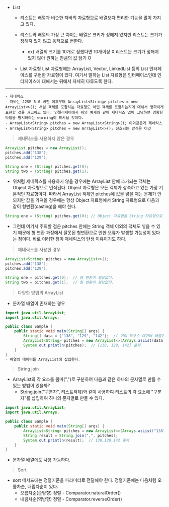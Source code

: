 - List
	- 리스트는 배열과 비슷한 자바의 자료형으로 배열보다 편리한 기능을 많이 가지고 있다.
	- 리스트와 배열의 가장 큰 차이는 배열은 크키가 정해져 있지만 리스트는 크기가 정해져 있지 않고 동적으로 변한다.
		- ex) 배열의 크기를 10개로 정했다면 10개이상 X 리스트는 크기가 정해져 있지 않아 원하는 만큼의 값 담기 O

    - List 자료형
    List 자료형에는 ArrayList, Vector, LinkedList 등의 List 인터페이스를 구현한 자료형이 있다. 여기서 말하는 List 자료형은      인터페이스인데 인터페이스에 대해서는 뒤에서 자세히 다루도록 한다.

-----------------
    - 제네릭스
	- 자바는 J2SE 5.0 버전 이후부터 ArrayList<String> pitches = new ArrayList<>(); 처럼 객체를 포함하는 자료형도 어떤 객체를 포함하는지에 대해서 명확하게 표현할 것을 권고하고 있다. 인텔리제이에서 위의 예제와 같이 제네릭스 없이 코딩하면 명확한 타입을 명시하라는 warning이 표시될 것이다.
	- ArrayList<String> pitches = new ArrayList<String>(); 이와같은게 제네릭스
	- ArrayList<String> pitches = new ArrayList<>(); 선호되는 방식은 이것


> 제네릭스를 사용하지 않은 경우

```java
ArrayList pitches = new ArrayList();
pitches.add("138");
pitches.add("129");

String one = (String) pitches.get(0);
String two = (String) pitches.get(1);
```

- 위처럼 제네릭스를 사용하지 않을 경우에는 ArrayList 안에 추가되는 객체는 Object 자료형으로 인식된다. Object 자료형은 모든 객체가 상속하고 있는 가장 기본적인 자료형이다. 따라서 ArrayList 객체인 pitches에 값을 넣을 때는 문제가 안되지만 값을 가져올 경우에는 항상 Object 자료형에서 String 자료형으로 다음과 같이 형변환(casting)을 해야 한다.
```java
String one = (String) pitches.get(0); // Object 자료형을 String 자료형으로 캐스팅한다.
```
- 그런데 여기서 주의할 점은 pitches 안에는 String 객체 이외의 객체도 넣을 수 있기 때문에 형 변환 과정에서 잘못된 형변환으로 인한 오류가 발생할 가능성이 있다는 점이다. 바로 이러한 점이 제네릭스의 탄생 이유이기도 하다.

> 제네릭스를 사용한 경우

```java
ArrayList<String> pitches = new ArrayList<>();
pitches.add("138");
pitches.add("129");

String one = pitches.get(0);  // 형 변환이 필요없다.
String two = pitches.get(1);  // 형 변환이 필요없다.
```

> 다양한 방법의 ArrayList

- 문자열 배열이 존재하는 경우
```java
import java.util.ArrayList;
import java.util.Arrays;

public class Sample {
    public static void main(String[] args) {
        String[] data = {"138", "129", "142"};  // 이미 투구수 데이터 배열이 있다.
        ArrayList<String> pitches = new ArrayList<>(Arrays.asList(data));
        System.out.println(pitches);  // [138, 129, 142] 출력
    }
}
- 배열의 데이터를 ArrayList에 삽입한다.
```

> String.join

- ArrayList의 각 요소를 콤마(",")로 구분하여 다음과 같은 하나의 문자열로 만들 수 있는 방법이 있을까?
	- String.join("구분자", 리스트객체)와 같이 사용하여 리스트의 각 요소에 "구분자"를 삽입하여 하나의 문자열로 만들 수 있다.

```java
import java.util.ArrayList;
import java.util.Arrays;

public class Sample {
    public static void main(String[] args) {
        ArrayList<String> pitches = new ArrayList<>(Arrays.asList("138", "129", "142"));
        String result = String.join(",", pitches);
        System.out.println(result);  // 138,129,142 출력
    }
}
```
- 문자열 배열에도 사용 가능하다.

> Sort
- sort 메서드에는 정렬기준을 파라미터로 전달해야 한다. 정렬기준에는 다음처럼 오름차순, 내림차순이 있다.
	- 오름차순(순방향) 정렬 - Comparator.naturalOrder()
	- 내림차순(역방향) 정렬 - Comparator.reverseOrder()

